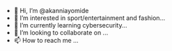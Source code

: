 - 👋 Hi, I’m @akanniayomide
- 👀 I’m interested in sport/entertainment and fashion...
- 🌱 I’m currently learning cybersecurity...
- 💞️ I’m looking to collaborate on ...
- 📫 How to reach me ...

<!---
akanniayomide/akanniayomide is a ✨ special ✨ repository because its `README.md` (this file) appears on your GitHub profile.
You can click the Preview link to take a look at your changes.
--->
